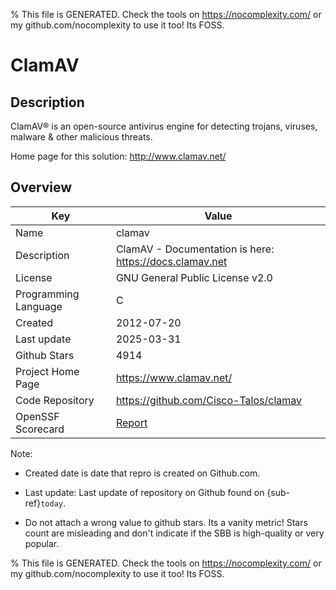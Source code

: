 
% This file is GENERATED. Check the tools on https://nocomplexity.com/ or my github.com/nocomplexity to use it too! Its FOSS. 

# ClamAV

## Description 

ClamAV® is an open-source antivirus engine for detecting trojans, viruses, malware & other malicious threats.

Home page for this solution: http://www.clamav.net/ 

## Overview 

| Key | Value |
| --- | --- |
| Name | clamav |
| Description | ClamAV - Documentation is here: https://docs.clamav.net |
| License | GNU General Public License v2.0 |
| Programming Language | C |
| Created | 2012-07-20 |
| Last update | 2025-03-31 |
| Github Stars | 4914 |
| Project Home Page | https://www.clamav.net/ |
| Code Repository | https://github.com/Cisco-Talos/clamav |
| OpenSSF Scorecard | [Report](https://securityscorecards.dev/viewer/?uri=github.com/Cisco-Talos/clamav) |

Note:
 - Created date is date that repro is created on Github.com. 

- Last update: Last update of repository on Github found on {sub-ref}`today`. 

- Do not attach a wrong value to github stars. Its a vanity metric! Stars count are misleading and 
don't indicate if the SBB is high-quality or very popular.

% This file is GENERATED. Check the tools on https://nocomplexity.com/ or my github.com/nocomplexity to use it too! Its FOSS. 


